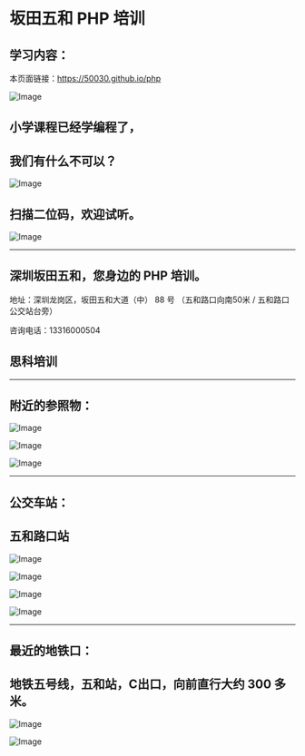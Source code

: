 # 坂田五和 PHP 培训

## 学习内容：

本页面链接：https://50030.github.io/php

![Image](./php_face.jpg)

## 小学课程已经学编程了，
## 我们有什么不可以？

![Image](./php_back.jpg)

## 扫描二位码，欢迎试听。

![Image](./weichat.jpg)

****

## 深圳坂田五和，您身边的 PHP 培训。

地址：深圳龙岗区，坂田五和大道（中） 88 号 （五和路口向南50米 / 五和路口公交站台旁）

咨询电话：13316000504

## 思科培训

****

## 附近的参照物：

![Image](./address.jpg)

![Image](./address2.jpg)

![Image](./address3.jpg)

****

## 公交车站：

## 五和路口站

![Image](./bus.jpg)

![Image](./bus2.jpg)

![Image](./bus3.jpg)

![Image](./bus4.jpg)

****

## 最近的地铁口：

## 地铁五号线，五和站，C出口，向前直行大约 300 多米。

![Image](./station.jpg)

![Image](./station2.jpg)







